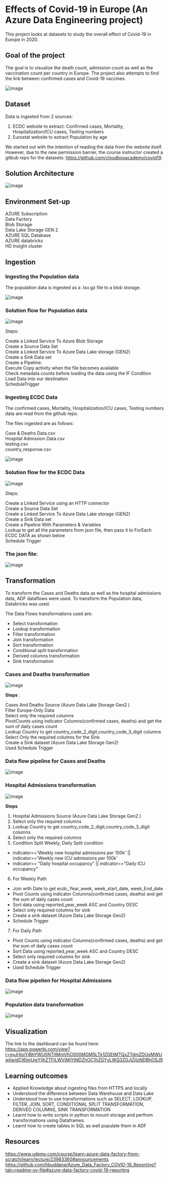 # Effects of Covid-19 in Europe (An Azure Data Engineering project)
This project looks at datasets to study the overall effect of Covid-19 in Europe in 2020.

## Goal of the project
The goal is to visualize the death count, admission count as well as the vaccination count per country in Europe. The project also attempts to find the link between confirmed cases
and Covid-19 vaccines.

![image](https://github.com/user-attachments/assets/618d7296-7e72-402e-ac96-52183cbae643)


## Dataset
Data is ingested from 2 sources:
1. ECDC website to extract: Confirmed cases, Mortality, Hospitalization/ICU cases, Testing numbers
2. Eurostat website to extract Population by age

We started out with the intention of reading the data from the website itself. However, due to the new permission barrier, the course instructor created a gitbub repo for the 
datasets: https://github.com/cloudboxacademy/covid19.

## Solution Architecture
![image](https://github.com/user-attachments/assets/9c7a7905-b1b7-4c06-877e-f4fe2a88cee6)

## Environment Set-up
 AZURE Subscription <br>
 Data Factory <br>
 Blob Storage <br>
 Data Lake Storage GEN 2 <br>
 AZURE SQL Database <br>
 AZURE databricks <br>
 HD Insight cluster <br>


## Ingestion  
### Ingesting the Population data
The population data is ingested as a .tsv.gz file to a blob storage. 

![image](https://github.com/user-attachments/assets/97027d6b-668b-4a86-986d-0999c7d72e36)

### Solution flow for Population data
![image](https://github.com/user-attachments/assets/3d766c74-3527-4fc5-bd21-a797b5d301e5)

Steps:

Create a Linked Service To Azure Blob Storage <br>
Create a Source Data Set <br>
Create a Linked Service To Azure Data Lake storage (GEN2) <br>
Create a Sink Data set <br>
Create a Pipeline: <br>
Execute Copy activity when the file becomes available<br>
Check metadata counts before loading the data using the IF Condition <br>
Load Data into our destination <br>
ScheduleTrigger <br>

### Ingesting ECDC Data
The confirmed cases, Mortality, Hospitalization/ICU cases, Testing numbers data are read from the github repo.

The files ingested are as follows:

Case & Deaths Data.csv <br>
Hospital Admission Data.csv <br>
testing.csv <br>
country_response.csv <br>

![image](https://github.com/user-attachments/assets/ebfce600-7bd7-4c22-9f6a-1773b66004bf)

### Solution flow for the ECDC Data
![image](https://github.com/user-attachments/assets/feed5b9f-4964-4801-b200-f1c43db5c61f)

Steps:

Create a Linked Service using an HTTP connector <br>
Create a Source Data Set <br>
Create a Linked Service To Azure Data Lake storage (GEN2) <br>
Create a Sink Data set <br>
Create a Pipeline With Parameters & Variables <br>
Lookup to get all the parameters from json file, then pass it to ForEach ECDC DATA as shown below <br>
Schedule Trigger <br>

### The json file:
![image](https://github.com/user-attachments/assets/951e6585-0d65-4baf-9338-3c38d787acd9)


## Transformation
To transform the Cases and Deaths data as well as the hospital admissions data, ADF dataflows were used.
To transform the Population data, Databricks was used.

The Data Flows transformations used are:

- Select transformation
- Lookup transformation
- Filter transformation
- Join transformation
- Sort transformation
- Conditional split transformation
- Derived columns transformation
- Sink transformation

### Cases and Deaths transformation
![image](https://github.com/user-attachments/assets/6638af9e-eab3-43e0-a2d1-06d266cdd0c7)

<strong> Steps </strong>:

Cases And Deaths Source (Azure Data Lake Storage Gen2 ) <br>
Filter Europe-Only Data <br>
Select only the required columns <br>
PivotCounts using indicator Columns(confirmed cases, deaths) and get the sum of daily cases count <br>
Lookup Country to get country_code_2_digit,country_code_3_digit columns <br>
Select Only the required columns for the Sink <br>
Create a Sink dataset (Azure Data Lake Storage Gen2) <br>
Used Schedule Trigger <br>

### Data flow pipeline for Cases and Deaths
![image](https://github.com/user-attachments/assets/2f14f3df-b6fe-4472-87c6-422e2e93abe1)





 ### Hospital Admissions transformation
 ![image](https://github.com/user-attachments/assets/8f066a71-c3ce-455d-9015-f3e7e786a0b4)

 <strong> Steps </strong>
1. Hospital Admissions Source (Azure Data Lake Storage Gen2 ) <br>
2. Select only the required columns<br>
3. Lookup Country to get country_code_2_digit,country_code_3_digit columns<br>
4. Select only the required columns<br>
5. Condition Split Weekly, Daily Split condition<br>
- indicator=='Weekly new hospital admissions per 100k' || indicator=='Weekly new ICU admissions per 100k'
- indicator== "Daily hospital occupancy" || indicator=="Daily ICU occupancy"
6. For Weekly Path <br>
- Join with Date to get ecdc_Year_week, week_start_date, week_End_date
- Pivot Counts using indicator Columns(confirmed cases, deaths) and get the sum of daily cases count
- Sort data using reported_year_week ASC and Country DESC
- Select only required columns for sink
- Create a sink dataset (Azure Data Lake Storage Gen2)
- Schedule Trigger
7. For Daily Path <br>
- Pivot Counts using indicator Columns(confirmed cases, deaths) and get the sum of daily cases count
- Sort Data using reported_year_week ASC and Country DESC
- Select only required columns for sink
- Create a sink dataset (Azure Data Lake Storage Gen2)
- Used Schedule Trigger
### Data flow pipelien for Hospital Admissions
 ![image](https://github.com/user-attachments/assets/aec51216-3240-41aa-a4c6-4bc33a58bb5c)
### Population data transformation
![image](https://github.com/user-attachments/assets/4500ca70-de07-42f7-a2a3-11d7d2cb304c)


## Visualization

The link to the dashboard can be found here: https://app.powerbi.com/view?r=eyJrIjoiYjBhYWU0NTItMmVhOS00MGM5LTk1ZGEtMTQxZTdmZDUxMWUwIiwidCI6ImUwYjlhZTFlLWViMjYtNDZhOC1hZGYyLWQ3ZGJjZjIzNDBhOSJ9

## Learning outcomes
- Applied Knowledge about ingesting files from HTTPS and locally
- Understood the difference between Data Warehouse and Data Lake
- Understood how to use transformations such as SELECT, LOOKUP, FILTER, JOIN, SORT, CONDITIONAL  SPLIT TRANSFORMATION, DERIVED COLUMNS, SINK TRANSFORMATION
- Learnt how to write scripts in python to mount storage and perfrom transformations using Dataframes.
- Learnt how to create tables in SQL as well populate them in ADF

## Resources
https://www.udemy.com/course/learn-azure-data-factory-from-scratch/learn/lecture/23983360#announcements <br>
https://github.com/hbuddana/Azure_Data_Factory_COVID-19_Reporting?tab=readme-ov-file#azure-data-factory-covid-19-reporting










